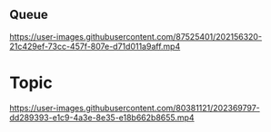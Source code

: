 ## Queue
https://user-images.githubusercontent.com/87525401/202156320-21c429ef-73cc-457f-807e-d71d011a9aff.mp4


# Topic
https://user-images.githubusercontent.com/80381121/202369797-dd289393-e1c9-4a3e-8e35-e18b662b8655.mp4

